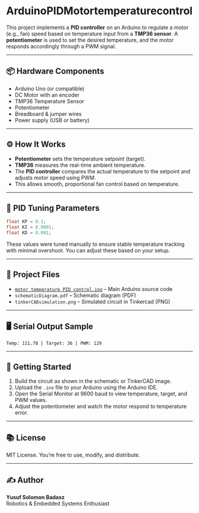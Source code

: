 # ArduinoPIDMotortemperaturecontrol
This project implements a **PID controller** on an Arduino to regulate a motor (e.g., fan) speed based on temperature input from a **TMP36 sensor**. A **potentiometer** is used to set the desired temperature, and the motor responds accordingly through a PWM signal.

---

## 📦 Hardware Components

- Arduino Uno (or compatible)
- DC Motor with an encoder
- TMP36 Temperature Sensor
- Potentiometer
- Breadboard & jumper wires
- Power supply (USB or battery)

---

## ⚙️ How It Works

- **Potentiometer** sets the temperature setpoint (target).
- **TMP36** measures the real-time ambient temperature.
- The **PID controller** compares the actual temperature to the setpoint and adjusts motor speed using PWM.
- This allows smooth, proportional fan control based on temperature.

---

## 🧪 PID Tuning Parameters

```cpp
float KP = 0.1;
float KI = 0.0001;
float KD = 0.001;
```

These values were tuned manually to ensure stable temperature tracking with minimal overshoot. You can adjust these based on your setup.

---

## 📁 Project Files

- [`motor temperature PID control.ino`](motor%20temperature%20PID%20control.ino) – Main Arduino source code
- `schematicDiagram.pdf` – Schematic diagram (PDF)
- `tinkerCADsimulation.png` – Simulated circuit in Tinkercad (PNG)

---

## 🖥️ Serial Output Sample

```
Temp: 111.78 | Target: 36 | PWM: 129
```

---

## 🚀 Getting Started

1. Build the circuit as shown in the schematic or TinkerCAD image.
2. Upload the `.ino` file to your Arduino using the Arduino IDE.
3. Open the Serial Monitor at 9600 baud to view temperature, target, and PWM values.
4. Adjust the potentiometer and watch the motor respond to temperature error.

---

## 📚 License

MIT License. You’re free to use, modify, and distribute.

---

## ✍️ Author

**Yusuf Solomon Badasz**  
Robotics & Embedded Systems Enthusiast  
